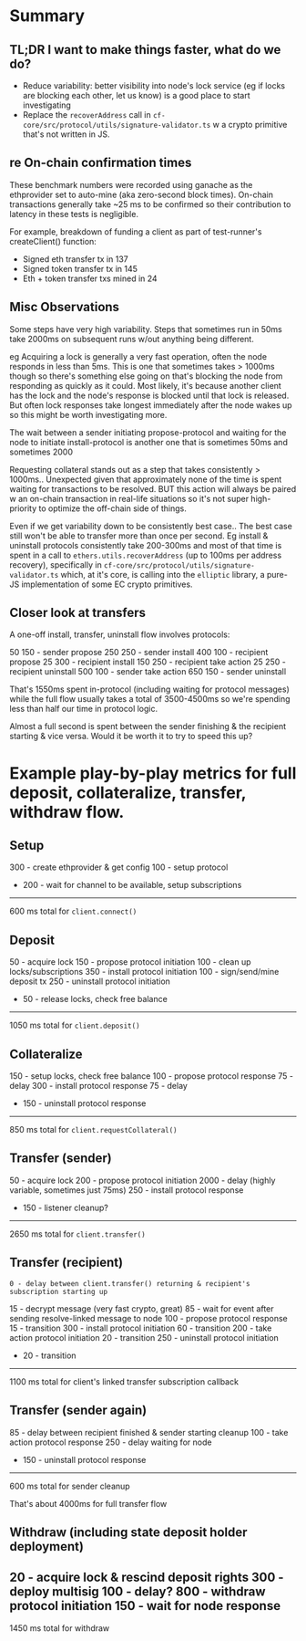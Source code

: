 
# Summary

## TL;DR I want to make things faster, what do we do?

 - Reduce variability: better visibility into node's lock service (eg if locks are blocking each other, let us know) is a good place to start investigating
 - Replace the `recoverAddress` call in `cf-core/src/protocol/utils/signature-validator.ts` w a crypto primitive that's not written in JS.

## re On-chain confirmation times

These benchmark numbers were recorded using ganache as the ethprovider set to auto-mine (aka zero-second block times). On-chain transactions generally take ~25 ms to be confirmed so their contribution to latency in these tests is negligible.

For example, breakdown of funding a client as part of test-runner's createClient() function:
 - Signed eth transfer tx in 137
 - Signed token transfer tx in 145
 - Eth + token transfer txs mined in 24

## Misc Observations

Some steps have very high variability. Steps that sometimes run in 50ms take 2000ms on subsequent runs w/out anything being different.

eg Acquiring a lock is generally a very fast operation, often the node responds in less than 5ms. This is one that sometimes takes > 1000ms though so there's something else going on that's blocking the node from responding as quickly as it could. Most likely, it's because another client has the lock and the node's response is blocked until that lock is released. But often lock responses take longest immediately after the node wakes up so this might be worth investigating more.

The wait between a sender initiating propose-protocol and waiting for the node to initiate install-protocol is another one that is sometimes 50ms and sometimes 2000

Requesting collateral stands out as a step that takes consistently > 1000ms.. Unexpected given that approximately none of the time is spent waiting for transactions to be resolved. BUT this action will always be paired w an on-chain transaction in real-life situations so it's not super high-priority to optimize the off-chain side of things.

Even if we get variability down to be consistently best case.. The best case still won't be able to transfer more than once per second. Eg install & uninstall protocols consistently take 200-300ms and most of that time is spent in a call to `ethers.utils.recoverAddress` (up to 100ms per address recovery), specifically in `cf-core/src/protocol/utils/signature-validator.ts` which, at it's core, is calling into the `elliptic` library, a pure-JS implementation of some EC crypto primitives.

## Closer look at transfers

A one-off install, transfer, uninstall flow involves protocols:

  50
 150 - sender propose
 250
 250 - sender install
 400
 100 - recipient propose
  25
 300 - recipient install
 150
 250 - recipient take action
  25
 250 - recipient uninstall
 500
 100 - sender take action
 650
 150 - sender uninstall

That's 1550ms spent in-protocol (including waiting for protocol messages) while the full flow usually takes a total of 3500-4500ms so we're spending less than half our time in protocol logic.

Almost a full second is spent between the sender finishing & the recipient starting & vice versa. Would it be worth it to try to speed this up?

# Example play-by-play metrics for full deposit, collateralize, transfer, withdraw flow.

## Setup

  300 - create ethprovider & get config
  100 - setup protocol
+ 200 - wait for channel to be available, setup subscriptions
 ------
  600 ms total for `client.connect()`

## Deposit

   50 - acquire lock
  150 - propose protocol initiation
  100 - clean up locks/subscriptions
  350 - install protocol initiation
  100 - sign/send/mine deposit tx
  250 - uninstall protocol initiation
+  50 - release locks, check free balance
 ------
 1050 ms total for `client.deposit()`

## Collateralize

  150 - setup locks, check free balance
  100 - propose protocol response
   75 - delay
  300 - install protocol response
   75 - delay
+ 150 - uninstall protocol response
 ------
  850 ms total for `client.requestCollateral()`

## Transfer (sender)

   50 - acquire lock
  200 - propose protocol initiation
 2000 - delay (highly variable, sometimes just 75ms)
  250 - install protocol response
+ 150 - listener cleanup?
 ------
 2650 ms total for `client.transfer()`

## Transfer (recipient)

    0 - delay between client.transfer() returning & recipient's subscription starting up
   15 - decrypt message (very fast crypto, great)
   85 - wait for event after sending resolve-linked message to node
  100 - propose protocol response
   15 - transition
  300 - install protocol initiation
   60 - transition
  200 - take action protocol initiation
   20 - transition
  250 - uninstall protocol initiation
+  20 - transition
 ------
 1100 ms total for client's linked transfer subscription callback

## Transfer (sender again)

   85 - delay between recipient finished & sender starting cleanup
  100 - take action protocol response
  250 - delay waiting for node
+ 150 - uninstall protocol response
 ------
 600 ms total for sender cleanup

That's about 4000ms for full transfer flow

## Withdraw (including state deposit holder deployment)

   20 - acquire lock & rescind deposit rights
  300 - deploy multisig
  100 - delay?
  800 - withdraw protocol initiation
  150 - wait for node response
 ------
 1450 ms total for withdraw

